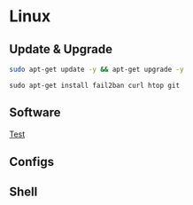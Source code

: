 # Linux

## Update & Upgrade

```bash
sudo apt-get update -y && apt-get upgrade -y
```

```shell
sudo apt-get install fail2ban curl htop git
```

## Software
[Test](https://www.google.de)

## Configs

## Shell
